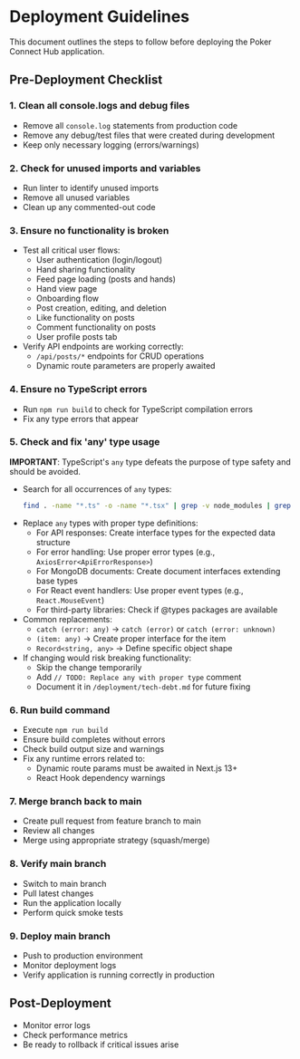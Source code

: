 # Deployment Guidelines

This document outlines the steps to follow before deploying the Poker Connect Hub application.

## Pre-Deployment Checklist

### 1. Clean all console.logs and debug files

- Remove all `console.log` statements from production code
- Remove any debug/test files that were created during development
- Keep only necessary logging (errors/warnings)

### 2. Check for unused imports and variables

- Run linter to identify unused imports
- Remove all unused variables
- Clean up any commented-out code

### 3. Ensure no functionality is broken

- Test all critical user flows:
  - User authentication (login/logout)
  - Hand sharing functionality
  - Feed page loading (posts and hands)
  - Hand view page
  - Onboarding flow
  - Post creation, editing, and deletion
  - Like functionality on posts
  - Comment functionality on posts
  - User profile posts tab
- Verify API endpoints are working correctly:
  - `/api/posts/*` endpoints for CRUD operations
  - Dynamic route parameters are properly awaited

### 4. Ensure no TypeScript errors

- Run `npm run build` to check for TypeScript compilation errors
- Fix any type errors that appear

### 5. Check and fix 'any' type usage

**IMPORTANT**: TypeScript's `any` type defeats the purpose of type safety and should be avoided.

- Search for all occurrences of `any` types:
  ```bash
  find . -name "*.ts" -o -name "*.tsx" | grep -v node_modules | grep -v .next | xargs grep -n "any"
  ```
- Replace `any` types with proper type definitions:
  - For API responses: Create interface types for the expected data structure
  - For error handling: Use proper error types (e.g., `AxiosError<ApiErrorResponse>`)
  - For MongoDB documents: Create document interfaces extending base types
  - For React event handlers: Use proper event types (e.g., `React.MouseEvent`)
  - For third-party libraries: Check if @types packages are available
- Common replacements:
  - `catch (error: any)` → `catch (error)` or `catch (error: unknown)`
  - `(item: any)` → Create proper interface for the item
  - `Record<string, any>` → Define specific object shape
- If changing would risk breaking functionality:
  - Skip the change temporarily
  - Add `// TODO: Replace any with proper type` comment
  - Document it in `/deployment/tech-debt.md` for future fixing

### 6. Run build command

- Execute `npm run build`
- Ensure build completes without errors
- Check build output size and warnings
- Fix any runtime errors related to:
  - Dynamic route params must be awaited in Next.js 13+
  - React Hook dependency warnings

### 7. Merge branch back to main

- Create pull request from feature branch to main
- Review all changes
- Merge using appropriate strategy (squash/merge)

### 8. Verify main branch

- Switch to main branch
- Pull latest changes
- Run the application locally
- Perform quick smoke tests

### 9. Deploy main branch

- Push to production environment
- Monitor deployment logs
- Verify application is running correctly in production

## Post-Deployment

- Monitor error logs
- Check performance metrics
- Be ready to rollback if critical issues arise
